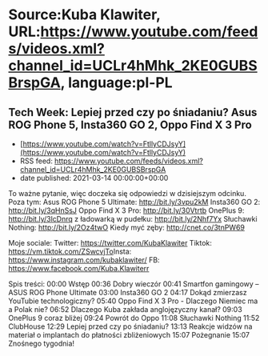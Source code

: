 # Source:Kuba Klawiter, URL:https://www.youtube.com/feeds/videos.xml?channel_id=UCLr4hMhk_2KE0GUBSBrspGA, language:pl-PL

## Tech Week: Lepiej przed czy po śniadaniu? Asus ROG Phone 5, Insta360 GO 2, Oppo Find X 3 Pro
 - [https://www.youtube.com/watch?v=FtllyCDJsyY](https://www.youtube.com/watch?v=FtllyCDJsyY)
 - RSS feed: https://www.youtube.com/feeds/videos.xml?channel_id=UCLr4hMhk_2KE0GUBSBrspGA
 - date published: 2021-03-14 00:00:00+00:00

To ważne pytanie, więc doczeka się odpowiedzi w dzisiejszym odcinku.
Poza tym:
Asus ROG Phone 5 Ultimate: http://bit.ly/3vpu2kM
Insta360 GO 2: http://bit.ly/3qHnSsJ
Oppo Find X 3 Pro: http://bit.ly/30Vtrtb
OnePlus 9: http://bit.ly/3lcDnrq
z ładowarką w pudełku: http://bit.ly/2Nhf7Yx
Słuchawki Nothing: http://bit.ly/2Oz4twO
Kiedy myć zęby: http://cnet.co/3tnPW69

Moje sociale: 
Twitter: https://twitter.com/KubaKlawiter
Tiktok: https://vm.tiktok.com/ZSwcvjTo​
Insta: https://www.instagram.com/kubaklawiter/
FB: https://www.facebook.com/Kuba.Klawiterr

Spis treści:
00:00 Wstęp
00:36 Dobry wieczór
00:41 Smartfon gamingowy – ASUS ROG Phone Ultimate
03:00 Insta360 GO 2
04:17 Dokąd zmierzasz YouTubie technologiczny?
05:40 Oppo Find X 3 Pro - Dlaczego Niemiec ma a Polak nie?
06:52 Dlaczego Kuba zakłada anglojęzyczny kanał?
09:03 OnePlus 9 coraz bliżej
09:24 Powrót do Oppo
11:08 Słuchawki Nothing
11:52 ClubHouse
12:29 Lepiej przed czy po śniadaniu?
13:13 Reakcje widzów na materiał o implantach do płatności zbliżeniowych
15:07 Pożegnanie
15:07 Znośnego tygodnia!

